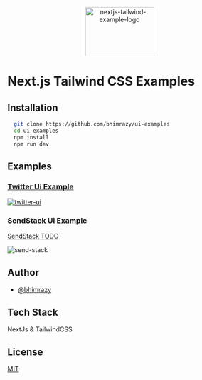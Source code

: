 <p align="center">
  <img width="155" height="110" alt="nextjs-tailwind-example-logo" src="https://user-images.githubusercontent.com/46085301/137587568-37447cde-52bb-49ec-98fd-9e3ad620a6c8.png">
</p>

# Next.js Tailwind CSS Examples


## Installation

```bash
  git clone https://github.com/bhimrazy/ui-examples
  cd ui-examples
  npm install
  npm run dev
```
## Examples 
### [Twitter Ui Example](https://github.com/bhimrazy/ui-examples/blob/master/pages/twitter.js)
  [![twitter-ui](https://user-images.githubusercontent.com/46085301/137588216-8a86e2d3-74c5-4c68-a19a-00b0a2179050.png)](https://www.youtube.com/watch?v=4mmwUPDBInI)

### [SendStack Ui Example](https://github.com/bhimrazy/ui-examples/blob/master/pages/sendstack.js)
   [SendStack TODO](https://github.com/bhimrazy/ui-examples/blob/master/TODO-SendStack.md)
  
  ![send-stack](https://user-images.githubusercontent.com/46085301/137587881-9d60f375-5a3a-4a2c-88b4-eb90f4f86a66.png)


## Author
 - [@bhimrazy](https://github.com/bhimrazy)
## Tech Stack
NextJs & TailwindCSS

## License

[MIT](https://github.com/bhimrazy/ui-examples/blob/master/LICENSE)
